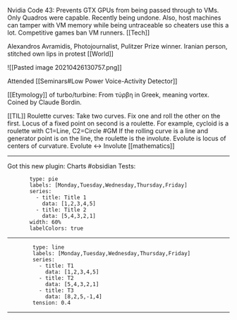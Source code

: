 Nvidia Code 43: Prevents GTX GPUs from being passed through to VMs. Only Quadros were capable. Recently being undone. 
Also, host machines can tamper with VM memory while being untraceable so cheaters use this a lot. Competitive games ban VM runners. [[Tech]] 

Alexandros Avramidis, Photojournalist, Pulitzer Prize winner. Iranian person, stitched own lips in protest [[World]]  

![[Pasted image 20210426130757.png]]

Attended [[Seminars#Low Power Voice-Activity Detector]] 

[[Etymology]] of turbo/turbine: From τύρβη in Greek, meaning vortex. Coined by Claude Bordin.

[[TIL]] Roulette curves: Take two curves. Fix one and roll the other on the first. Locus of a fixed point on second is a roulette. For example, cycloid is a roulette with C1=Line, C2=Circle #GM
If the rolling curve is a line and generator point is on the line, the roulette is the involute. Evolute is locus of centers of curvature. Evolute <-> Involute [[mathematics]]

---
 Got this new plugin: Charts #obsidian
 Tests:
 ```chart
        type: pie
        labels: [Monday,Tuesday,Wednesday,Thursday,Friday]
        series:
          - title: Title 1
            data: [1,2,3,4,5]
          - title: Title 2
            data: [5,4,3,2,1]
        width: 60%
        labelColors: true
```
---
```chart
        type: line
        labels: [Monday,Tuesday,Wednesday,Thursday,Friday]
        series:
          - title: T1
            data: [1,2,3,4,5]
          - title: T2
            data: [5,4,3,2,1]
          - title: T3
            data: [8,2,5,-1,4]
        tension: 0.4
```
---
